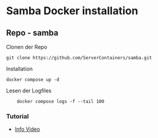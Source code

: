 # Samba Docker installation

## Repo - samba 

Clonen der Repo

    git clone https://github.com/ServerContainers/samba.git

Installation

    docker compose up -d

Lesen der Logfiles

        docker compose logs -f --tail 100

### Tutorial
+ [Info Video](https://www.youtube.com/watch?v=8ByeVA5GCZY)
